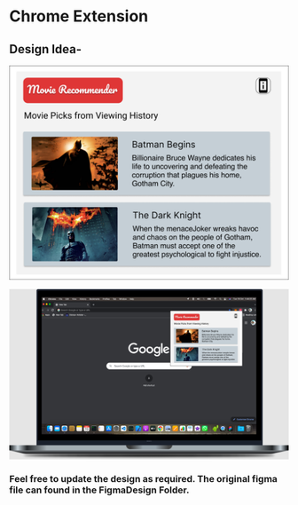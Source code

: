 # Chrome Extension

## Design Idea- 
![Chrome Extension](https://github.com/yadavgaurav251/Context-Aware-Recommender/blob/chrome_extension/Chrome_Extension/FigmaDesign/Recommender1.png)

![Chrome Extension](https://github.com/yadavgaurav251/Context-Aware-Recommender/blob/chrome_extension/Chrome_Extension/FigmaDesign/Recommender2.png)

### Feel free to update the design as required. The original figma file can found in the FigmaDesign Folder.
